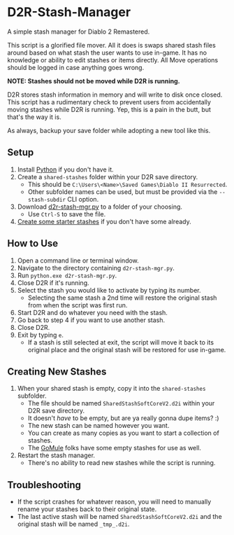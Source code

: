 # D2R-Stash-Manager
A simple stash manager for Diablo 2 Remastered.

This script is a glorified file mover.
All it does is swaps shared stash files around based on what stash the user wants to use in-game.
It has no knowledge or ability to edit stashes or items directly.
All Move operations should be logged in case anything goes wrong.

__NOTE: Stashes should not be moved while D2R is running.__

D2R stores stash information in memory and will write to disk once closed.
This script has a rudimentary check to prevent users from accidentally moving stashes while D2R is running.
Yep, this is a pain in the butt, but that's the way it is.

As always, backup your save folder while adopting a new tool like this.

## Setup
1. Install [Python](https://www.python.org/) if you don't have it.
2. Create a `shared-stashes` folder within your D2R save directory.
    * This should be `C:\Users\<Name>\Saved Games\Diablo II Resurrected`.
    * Other subfolder names can be used, but must be provided via the `--stash-subdir` CLI option.
3. Download [d2r-stash-mgr.py](https://raw.githubusercontent.com/dkwasny/D2R-Stash-Manager/main/d2r-stash-mgr.py) to a folder of your choosing.
   * Use `Ctrl-S` to save the file.
4. [Create some starter stashes](#creating-new-stashes) if you don't have some already.

## How to Use
1. Open a command line or terminal window.
2. Navigate to the directory containing `d2r-stash-mgr.py`.
3. Run `python.exe d2r-stash-mgr.py`.
4. Close D2R if it's running.
5. Select the stash you would like to activate by typing its number.
    * Selecting the same stash a 2nd time will restore the original stash from when the script was first run.
6. Start D2R and do whatever you need with the stash.
7. Go back to step 4 if you want to use another stash.
8. Close D2R.
9. Exit by typing `e`.
    * If a stash is still selected at exit, the script will move it back to its original place and the original stash will be restored for use in-game.

## Creating New Stashes
1. When your shared stash is empty, copy it into the `shared-stashes` subfolder.
    * The file should be named `SharedStashSoftCoreV2.d2i` within your D2R save directory.
    * It doesn't _have_ to be empty, but are ya really gonna dupe items? :)
    * The new stash can be named however you want.
    * You can create as many copies as you want to start a collection of stashes.
    * The [GoMule](https://sourceforge.net/projects/gomule/files/gomule/R0.44/) folks have some empty stashes for use as well.
2. Restart the stash manager.
    * There's no ability to read new stashes while the script is running.
    
## Troubleshooting
* If the script crashes for whatever reason, you will need to manually rename your stashes back to their original state.
* The last active stash will be named `SharedStashSoftCoreV2.d2i` and the original stash will be named `_tmp_.d2i`.
